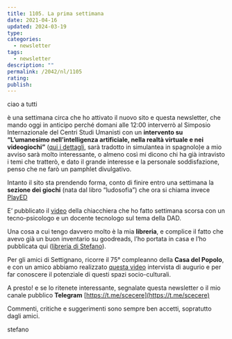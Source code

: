 ```yaml
---
title: 1105. La prima settimana
date: 2021-04-16
updated: 2024-03-19
type: 
categories:
  - newsletter
tags: 
  - newsletter
description: ""
permalink: /2042/nl/1105
rating: 
publish:
---
```

ciao a tutti

è una settimana circa che ho attivato il nuovo sito e questa newsletter, che mando oggi in anticipo perché domani alle 12:00 interverrò al Simposio Internazionale del Centri Studi Umanisti con un **intervento su “L’umanesimo nell’intelligenza artificiale, nella realtà virtuale e nei videogiochi”** ([qui i dettagli](https://stefano.cecere.org/event/2021/simposio-umanesimo-ai-vr-videogames/), sarà tradotto in simulantea in spagnolo)e a mio avviso sarà molto interessante, o almeno così mi dicono chi ha già intravisto i temi che tratterò, e dato il grande interesse e la personale soddisfazione, penso che ne farò un pamphlet divulgativo.

Intanto il sito sta prendendo forma, conto di finire entro una settimana la **sezione dei giochi** (nata dal libro “ludosofia”) che ora si chiama invece [PlayED](https://stefano.cecere.org/played)

E’ pubblicato il [video](https://stefano.cecere.org/event/2021/digital-cafe-dad/) della chiacchiera che ho fatto settimana scorsa con un tecno-psicologo e un docente tecnologo sul tema della DAD.

Una cosa a cui tengo davvero molto è la mia **libreria**, e complice il fatto che avevo già un buon inventario su goodreads, l’ho portata in casa e l’ho pubblicata qui ([libreria di Stefano](https://stefano.cecere.org/about/libreria/)).

Per gli amici di Settignano, ricorre il 75° compleanno della **Casa del Popolo**, e con un amico abbiamo realizzato [questa video](https://www.facebook.com/1065182123/videos/10222375492750567/) intervista di augurio e per far conoscere il potenziale di questi spazi socio-culturali.

A presto! e se lo ritenete interessante, segnalate questa newsletter o il mio canale pubblico **Telegram** [https://t.me/scecere](https://t.me/scecere)

Commenti, critiche e suggerimenti sono sempre ben accetti, sopratutto dagli amici.

stefano

